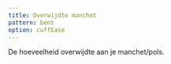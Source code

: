 ```yaml
---
title: Overwijdte manchet
pattern: bent
option: cuffEase
---
```


De hoeveelheid overwijdte aan je manchet/pols.